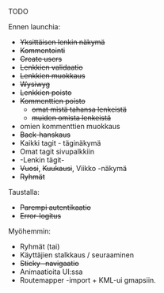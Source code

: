 TODO

Ennen launchia:

* ~~Yksittäisen lenkin näkymä~~
* ~~Kommentointi~~
* ~~Create users~~
* ~~Lenkkien validaatio~~
* ~~Lenkkien muokkaus~~
* ~~Wysiwyg~~
* ~~Lenkkien poisto~~
* ~~Kommenttien poisto~~
  * ~~omat mistä tahansa lenkeistä~~
  * ~~muiden omista lenkeistä~~
* omien kommenttien muokkaus
* ~~Back-hanskaus~~
* Kaikki tagit - täginäkymä
* Omat tagit sivupalkkiin
* -Lenkin tägit-
* ~~Vuosi~~, ~~Kuukausi~~, Viikko -näkymä
* ~~Ryhmät~~

Taustalla:

* ~~Parempi autentikaatio~~
* ~~Error-logitus~~

Myöhemmin:

* Ryhmät (tai)
* Käyttäjien stalkkaus / seuraaminen
* ~~Sticky -navigaatio~~
* Animaatioita UI:ssa
* Routemapper -import + KML-ui gmapsiin.
